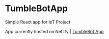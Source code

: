 # TumbleBotApp

Simple React app for IoT Project

App currently hosted on Netlify | <a href='http://www.tumblebot.netlify.com'>TumbleBot App</a>
